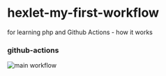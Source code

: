 # hexlet-my-first-workflow
for learning php and Github Actions - how it works
### github-actions
![main workflow](https://github.com/SergDanilov/hexlet-my-first-workflow/tree/main/.github/workflows/hello-world.yml/badge.svg)
